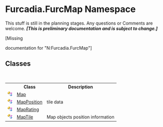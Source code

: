 # Furcadia.FurcMap Namespace
This stuff is still in the planning stages. Any questions or Comments are welcome. _**\[This is preliminary documentation and is subject to change.\]**_

\[Missing <summary> documentation for "N:Furcadia.FurcMap"\]


## Classes
&nbsp;<table><tr><th></th><th>Class</th><th>Description</th></tr><tr><td>![Public class](media/pubclass.gif "Public class")</td><td><a href="T_Furcadia_FurcMap_Map">Map</a></td><td></td></tr><tr><td>![Public class](media/pubclass.gif "Public class")</td><td><a href="T_Furcadia_FurcMap_MapPosition">MapPosition</a></td><td>
tile data</td></tr><tr><td>![Public class](media/pubclass.gif "Public class")</td><td><a href="T_Furcadia_FurcMap_MapRating">MapRating</a></td><td></td></tr><tr><td>![Public class](media/pubclass.gif "Public class")</td><td><a href="T_Furcadia_FurcMap_MapTile">MapTile</a></td><td>
Map objects position information</td></tr></table>&nbsp;
